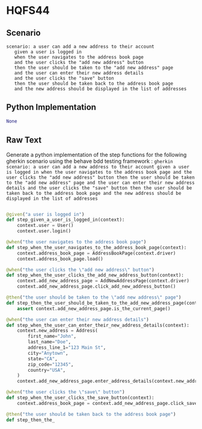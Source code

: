 # HQFS44
## Scenario
```gherkin
scenario: a user can add a new address to their account 
   given a user is logged in 
   when the user navigates to the address book page 
   and the user clicks the "add new address" button 
   then the user should be taken to the "add new address" page 
   and the user can enter their new address details 
   and the user clicks the "save" button 
   then the user should be taken back to the address book page 
   and the new address should be displayed in the list of addresses
```


## Python Implementation
```python
None
```


## Raw Text
Generate a python implementation of the step functions for the following gherkin scenario using the behave bdd testing framework : ```gherkin scenario: a user can add a new address to their account given a user is logged in when the user navigates to the address book page and the user clicks the "add new address" button then the user should be taken to the "add new address" page and the user can enter their new address details and the user clicks the "save" button then the user should be taken back to the address book page and the new address should be displayed in the list of addresses ```



```python from behave import given, when, then

@given("a user is logged in")
def step_given_a_user_is_logged_in(context):
    context.user = User()
    context.user.login()

@when("the user navigates to the address book page")
def step_when_the_user_navigates_to_the_address_book_page(context):
    context.address_book_page = AddressBookPage(context.driver)
    context.address_book_page.load()

@when("the user clicks the \"add new address\" button")
def step_when_the_user_clicks_the_add_new_address_button(context):
    context.add_new_address_page = AddNewAddressPage(context.driver)
    context.add_new_address_page.click_add_new_address_button()

@then("the user should be taken to the \"add new address\" page")
def step_then_the_user_should_be_taken_to_the_add_new_address_page(context):
    assert context.add_new_address_page.is_the_current_page()

@when("the user can enter their new address details")
def step_when_the_user_can_enter_their_new_address_details(context):
    context.new_address = Address(
        first_name="John",
        last_name="Doe",
        address_line_1="123 Main St",
        city="Anytown",
        state="CA",
        zip_code="12345",
        country="USA",
    )
    context.add_new_address_page.enter_address_details(context.new_address)

@when("the user clicks the \"save\" button")
def step_when_the_user_clicks_the_save_button(context):
    context.address_book_page = context.add_new_address_page.click_save_button()

@then("the user should be taken back to the address book page")
def step_then_the_
